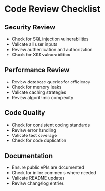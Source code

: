 # Code Review Checklist

## Security Review
- Check for SQL injection vulnerabilities
- Validate all user inputs
- Review authentication and authorization
- Check for XSS vulnerabilities

## Performance Review
- Review database queries for efficiency
- Check for memory leaks
- Validate caching strategies
- Review algorithmic complexity

## Code Quality
- Check for consistent coding standards
- Review error handling
- Validate test coverage
- Check for code duplication

## Documentation
- Ensure public APIs are documented
- Check for inline comments where needed
- Validate README updates
- Review changelog entries
